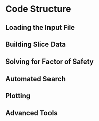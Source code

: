 # Code Structure


## Loading the Input File


## Building Slice Data


## Solving for Factor of Safety



## Automated Search



## Plotting


## Advanced Tools
